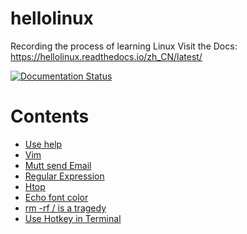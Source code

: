 # hellolinux
Recording the process of learning Linux
Visit the Docs: https://hellolinux.readthedocs.io/zh_CN/latest/

[![Documentation Status](https://readthedocs.org/projects/hellolinux/badge/?version=latest)](https://hellolinux.readthedocs.io/zh_CN/latest/?badge=latest)
      
# Contents  
- [Use help](./source/01_use_help.rst) <!-- markdown comment： link to other file in this repo -->
- [Vim](./source/02_how_to_use_vim.rst)
- [Mutt send Email](./source/03_use_mutt_to_send_email.rst)
- [Regular Expression](./source/04_wildcard_regular_expression_in_bash_script.rst)
- [Htop](./source/05_how_to_install_htop_in_linux.rst)
- [Echo font color](./source/06_echo_color_font.rst)
- [rm -rf / is a tragedy](./source/07_forbit_use_rm_to_delete_root_path.rst)
- [Use Hotkey in Terminal](./source/08_hotkey_in_terminal.rst)
